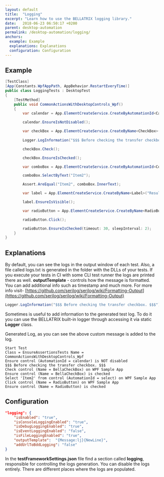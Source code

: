 ```yaml
---
layout: default
title:  "Logging"
excerpt: "Learn how to use the BELLATRIX logging library."
date:   2018-06-23 06:50:17 +0200
parent: desktop-automation
permalink: /desktop-automation/logging/
anchors:
  example: Example
  explanations: Explanations
  configuration: Configuration
---
```

Example
-------
```csharp
[TestClass]
[App(Constants.WpfAppPath, AppBehavior.RestartEveryTime)]
public class LoggingTests : DesktopTest
{
    [TestMethod]
    public void CommonActionsWithDesktopControls_Wpf()
    {
        var calendar = App.ElementCreateService.CreateByAutomationId<Calendar>("calendar");

        calendar.EnsureIsNotDisabled();

        var checkBox = App.ElementCreateService.CreateByName<CheckBox>("BellaCheckBox");
        
        Logger.LogInformation("$$$ Before checking the transfer checkbox. $$$");

        checkBox.Check();

        checkBox.EnsureIsChecked();

        var comboBox = App.ElementCreateService.CreateByAutomationId<ComboBox>("select");

        comboBox.SelectByText("Item2");

        Assert.AreEqual("Item2", comboBox.InnerText);

        var label = App.ElementCreateService.CreateByName<Label>("Result Label");

        label.EnsureIsVisible();

        var radioButton = App.ElementCreateService.CreateByName<RadioButton>("RadioButton");

        radioButton.Click();

        radioButton.EnsureIsChecked(timeout: 30, sleepInterval: 2);
    }
}
```

Explanations
------------
By default, you can see the logs in the output window of each test. Also, a file called logs.txt is generated in the folder with the DLLs of your tests. If you execute your tests in CI with some CLI test runner the logs are printed there as well. **outputTemplate** - controls how the message is formatted. You can add additional info such as timestamp and much more. For more info visit- [https://github.com/serilog/serilog/wiki/Formatting-Output](https://github.com/serilog/serilog/wiki/Formatting-Output)
```csharp
Logger.LogInformation("$$$ Before checking the transfer checkbox. $$$");
```
Sometimes is useful to add information to the generated test log. To do it you can use the BELLATRIX built-in logger through accessing it via static **Logger** class.

Generated Log, as you can see the above custom message is added to the log.

```
Start Test
Class = EnsureAssertionsTests Name = CommonActionsWithDesktopControls_Wpf
Ensure control (AutomationId = calendar) is NOT disabled
$$$ Before checking the transfer checkbox. $$$
Check control (Name = BellaCheckBox) on WPF Sample App
Ensure control (Name = BellaCheckBox) is checked
Select 'Item2' from control (AutomationId = select) on WPF Sample App
Click control (Name = RadioButton) on WPF Sample App
Ensure control (Name = RadioButton) is checked
```

Configuration
-------------
```json
"logging": {
    "isEnabled": "true",
    "isConsoleLoggingEnabled": "true",
    "isDebugLoggingEnabled": "true",
    "isEventLoggingEnabled": "false",
    "isFileLoggingEnabled": "true",
    "outputTemplate":  "{Message:lj}{NewLine}",
    "addUrlToBddLogging": "false"
}
```
In the **testFrameworkSettings.json** file find a section called **logging**, responsible for controlling the logs generation. You can disable the logs entirely. There are different places where the logs are populated.